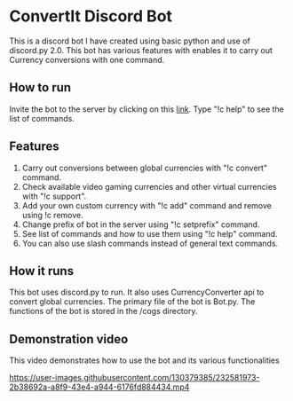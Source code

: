 # ConvertIt Discord Bot

This is a discord bot I have created using basic python and use of discord.py 2.0. This bot has various features with enables it to carry out Currency conversions with one command.

## How to run 

Invite the bot to the server by clicking on this [link](https://discord.com/api/oauth2/authorize?client_id=1095402510690295958&permissions=8&scope=bot).
Type "!c help" to see the list of commands.

## Features

1. Carry out conversions between global currencies with "!c convert" command.
2. Check available video gaming currencies and other virtual currencies with "!c support".
3. Add your own custom currency with "!c add" command and remove using !c remove.
4. Change prefix of bot in the server using "!c setprefix" command.
5. See list of commands and how to use them using "!c help" command.
6. You can also use slash commands instead of general text commands.

## How it runs

This bot uses discord.py to run. It also uses CurrencyConverter api to convert global currencies. The primary file of the bot is Bot.py. The functions of the bot is stored in the /cogs directory.

## Demonstration video

This video demonstrates how to use the bot and its various functionalities


https://user-images.githubusercontent.com/130379385/232581973-2b38692a-a8f9-43e4-a944-6176fd884434.mp4


